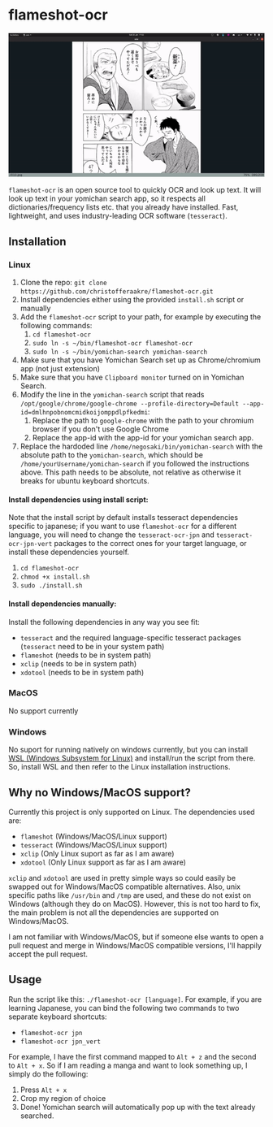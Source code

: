 # flameshot-ocr
![Demo showing flameshot-ocr in action](video/demo.gif)

`flameshot-ocr` is an open source tool to quickly OCR and look up
text. It will look up text in your yomichan search app, so it
respects all dictionaries/frequency lists etc. that you already have
installed. Fast, lightweight, and uses industry-leading OCR software
(`tesseract`).

## Installation
### Linux
1. Clone the repo: `git clone https://github.com/christofferaakre/flameshot-ocr.git`
2. Install dependencies either using the provided `install.sh` script
or manually
3. Add the `flameshot-ocr` script to your path, for example by
executing the following commands:
    1. `cd flameshot-ocr`
    2. `sudo ln -s ~/bin/flameshot-ocr flameshot-ocr`
    2. `sudo ln -s ~/bin/yomichan-search yomichan-search`
4. Make sure that you have Yomichan Search set up as  Chrome/chromium app (not just extension)
5. Make sure that you have `Clipboard monitor` turned on in Yomichan Search.
6. Modify the line in the `yomichan-search` script that reads<br>
    `/opt/google/chrome/google-chrome --profile-directory=Default --app-id=dmlhnpobnomcmidkoijomppdlpfkedmi`:
    1. Replace the path to `google-chrome` with the path to your chromium browser if you don't use Google Chrome
    2. Replace the app-id with the app-id for your yomichan search app.
7. Replace the hardoded line `/home/negosaki/bin/yomichan-search` with the absolute
path to the `yomichan-search`, which should be `/home/yourUsername/yomichan-search`
if you followed the instructions above. This path needs to be absolute, not relative
    as otherwise it breaks for ubuntu keyboard shortcuts.

#### Install dependencies using install script:
Note that the install script by default installs
tesseract dependencies specific to japanese; if you
want to use `flameshot-ocr` for a different language, you
will need to change the `tesseract-ocr-jpn` and `tesseract-ocr-jpn-vert`
packages to the correct ones for your target language, or
install these dependencies yourself.
1. `cd flameshot-ocr`
2. `chmod +x install.sh`
3. `sudo ./install.sh`
#### Install dependencies manually:
Install the following dependencies in any way you see fit:
* `tesseract` and the required language-specific tesseract packages (`tesseract` need to be in your system path)
* `flameshot` (needs to be in system path)
* `xclip` (needs to be in system path)
* `xdotool` (needs to be in system path)
### MacOS
No support currently
### Windows
No suport for running natively on windows currently,
but you can install [WSL (Windows Subsystem for Linux)](https://docs.microsoft.com/en-us/windows/wsl/install)
and install/run the script from there. So, install WSL and then
refer to the Linux installation instructions.
## Why no Windows/MacOS support?
Currently this project is only supported on Linux. The dependencies used are:
* `flameshot` (Windows/MacOS/Linux support)
* `tesseract` (Windows/MacOS/Linux support)
* `xclip` (Only Linux suport as far as I am aware)
* `xdotool` (Only Linux support as far as I am aware)

`xclip` and `xdotool` are used in pretty simple ways so could
easily be swapped out for Windows/MacOS compatible alternatives.
Also, unix specific paths like `/usr/bin` and `/tmp` are used,
and these do not exist on Windows (although they do on MacOS). However,
this is not too hard to fix, the main problem is not all the dependencies are
supported on Windows/MacOS.

I am not familiar with Windows/MacOS, but if someone else
wants to open a pull request and merge in Windows/MacOS compatible versions,
I'll happily accept the pull request.
## Usage
Run the script like this:
`./flameshot-ocr [language]`. For example, if you are
learning Japanese, you can bind the following two commands
to two separate keyboard shortcuts:
* `flameshot-ocr jpn`
* `flameshot-ocr jpn_vert`

For example, I have the first command mapped to `Alt + z` and the second
to `Alt + x`. So if I am reading a manga and want to look something up, I
simply do the following:
1. Press `Alt + x`
2. Crop my region of choice
3. Done! Yomichan search will automatically pop up with the text
already searched.
